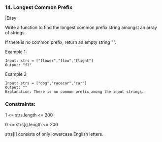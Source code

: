 ### 14. Longest Common Prefix
|Easy

Write a function to find the longest common prefix string amongst an array of strings.

If there is no common prefix, return an empty string "".

 

Example 1:
```
Input: strs = ["flower","flow","flight"]
Output: "fl"
```
Example 2:
```
Input: strs = ["dog","racecar","car"]
Output: ""
Explanation: There is no common prefix among the input strings.
``` 

### Constraints:

1 <= strs.length <= 200

0 <= strs[i].length <= 200

strs[i] consists of only lowercase English letters.
